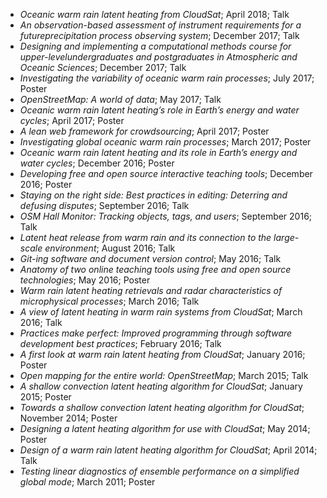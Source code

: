 * _Oceanic warm rain latent heating from CloudSat_; April 2018; Talk
* _An observation-based assessment of instrument requirements for a futureprecipitation process observing system_; December 2017; Talk
* _Designing and implementing a computational methods course for upper-levelundergraduates and postgraduates in Atmospheric and Oceanic Sciences_; December 2017; Talk
* _Investigating the variability of oceanic warm rain processes_; July 2017; Poster
* _OpenStreetMap:  A world of data_; May 2017; Talk
* _Oceanic warm rain latent heating’s role in Earth’s energy and water cycles_; April 2017; Poster
* _A lean web framework for crowdsourcing_; April 2017; Poster
* _Investigating global oceanic warm rain processes_; March 2017; Poster
* _Oceanic warm rain latent heating and its role in Earth’s energy and water cycles_; December 2016; Poster
* _Developing free and open source interactive teaching tools_; December 2016; Poster
* _Staying on the right side:  Best practices in editing:  Deterring and defusing disputes_; September 2016; Talk
* _OSM Hall Monitor:  Tracking objects, tags, and users_; September 2016; Talk
* _Latent heat release from warm rain and its connection to the large-scale environment_; August 2016; Talk
* _Git-ing software and document version control_; May 2016; Talk
* _Anatomy of two online teaching tools using free and open source technologies_; May 2016; Poster
* _Warm rain latent heating retrievals and radar characteristics of microphysical processes_; March 2016; Talk
* _A view of latent heating in warm rain systems from CloudSat_; March 2016; Talk
* _Practices make perfect:  Improved programming through software development best practices_; February 2016; Talk
* _A first look at warm rain latent heating from CloudSat_; January 2016; Poster
* _Open mapping for the entire world:  OpenStreetMap_; March 2015; Talk
* _A shallow convection latent heating algorithm for CloudSat_; January 2015; Poster
* _Towards a shallow convection latent heating algorithm for CloudSat_; November 2014; Poster
* _Designing a latent heating algorithm for use with CloudSat_; May 2014; Poster
* _Design of a warm rain latent heating algorithm for CloudSat_; April 2014; Talk
* _Testing linear diagnostics of ensemble performance on a simplified global mode_; March 2011; Poster
